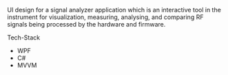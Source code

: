 UI design for a signal analyzer application which is an interactive tool in the instrument for visualization, measuring, analysing, and comparing RF signals being processed by the hardware and firmware.

Tech-Stack
- WPF
- C#
- MVVM
